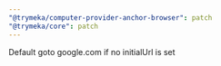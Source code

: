 ```yaml
---
"@trymeka/computer-provider-anchor-browser": patch
"@trymeka/core": patch
---
```


Default goto google.com if no initialUrl is set
